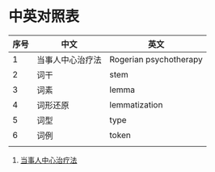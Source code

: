 # 中英对照表

| 序号 | 中文 | 英文 |
|---|---|---|
| 1 | 当事人中心治疗法 | Rogerian psychotherapy |
| 2 | 词干 | stem |
| 3 | 词素 | lemma |
| 4 | 词形还原 | lemmatization |
| 5 | 词型 | type |
| 6 | 词例 | token |
| | | |


1. [当事人中心治疗法](https://zh.wikipedia.org/wiki/%E5%80%8B%E4%BA%BA%E4%B8%AD%E5%BF%83%E6%B2%BB%E7%99%82)